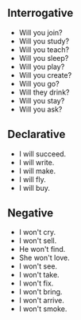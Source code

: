 ## Interrogative
- Will you join?
- Will you study?
- Will you teach?
- Will you sleep?
- Will you play?
- Will you create?
- Will you go?
- Will they drink?
- Will you stay?
- Will you ask?

## Declarative
- I will succeed.
- I will write.
- I will make.
- I will fly.
- I will buy.

## Negative
- I won't cry.
- I won't sell.
- He won't find.
- She won't love.
- I won't see.
- I won't take.
- I won't fix.
- I won't bring.
- I won't arrive.
- I won't smoke.
